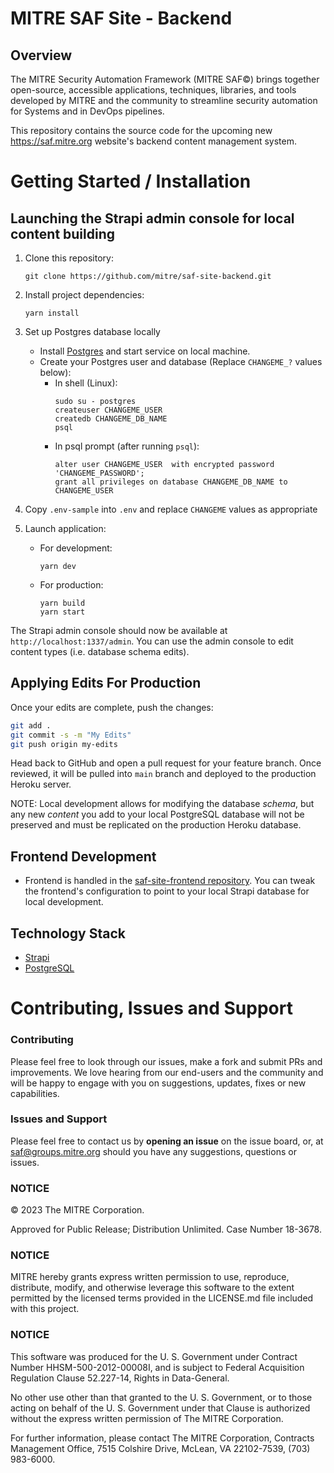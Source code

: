 # MITRE SAF Site - Backend
  
## Overview

The MITRE Security Automation Framework (MITRE SAF©) brings together open-source, accessible applications, techniques, libraries, and tools developed by MITRE and the community to streamline security automation for Systems and in DevOps pipelines. 

This repository contains the source code for the upcoming new https://saf.mitre.org website's backend content management system.

# Getting Started / Installation

## Launching the Strapi admin console for local content building

1. Clone this repository:
    ```
    git clone https://github.com/mitre/saf-site-backend.git
    ```
2. Install project dependencies:
    ```
    yarn install
    ```
3. Set up Postgres database locally
   - Install [Postgres](https://www.postgresql.org/docs/current/tutorial-install.html) and start service on local machine. 
   - Create your Postgres user and database (Replace `CHANGEME_?` values below):
     - In shell (Linux):
        ```
        sudo su - postgres
        createuser CHANGEME_USER
        createdb CHANGEME_DB_NAME
        psql
        ```
     - In psql prompt (after running `psql`):
        ```
        alter user CHANGEME_USER  with encrypted password 'CHANGEME_PASSWORD';
        grant all privileges on database CHANGEME_DB_NAME to CHANGEME_USER 
        ```


4. Copy `.env-sample` into `.env` and replace `CHANGEME` values as appropriate
5. Launch application:
   - For development:
      ```
      yarn dev
      ```
   - For production:
      ```
      yarn build
      yarn start
      ```


The Strapi admin console should now be available at `http://localhost:1337/admin`. You can use the admin console to edit content types (i.e. database schema edits).

## Applying Edits For Production
Once your edits are complete, push the changes:
``` bash
git add .
git commit -s -m "My Edits"
git push origin my-edits
```

Head back to GitHub and open a pull request for your feature branch. Once reviewed, it will be pulled into `main` branch and deployed to the production Heroku server.

NOTE: Local development allows for modifying the database *schema*, but any new *content* you add to your local PostgreSQL database will not be preserved and must be replicated on the production Heroku database.

## Frontend Development
- Frontend is handled in the [saf-site-frontend repository](https://github.com/mitre/saf-site). You can tweak the frontend's configuration to point to your local Strapi database for local development.


## Technology Stack

- [Strapi](https://strapi.io/)
- [PostgreSQL](https://www.postgresql.org/)

# Contributing, Issues and Support

### Contributing

Please feel free to look through our issues, make a fork and submit PRs and improvements. We love hearing from our end-users and the community and will be happy to engage with you on suggestions, updates, fixes or new capabilities.

### Issues and Support

Please feel free to contact us by **opening an issue** on the issue board, or, at [saf@groups.mitre.org](mailto:saf@groups.mitre.org) should you have any suggestions, questions or issues.

### NOTICE

© 2023 The MITRE Corporation.

Approved for Public Release; Distribution Unlimited. Case Number 18-3678.

### NOTICE

MITRE hereby grants express written permission to use, reproduce, distribute, modify, and otherwise leverage this software to the extent permitted by the licensed terms provided in the LICENSE.md file included with this project.

### NOTICE

This software was produced for the U. S. Government under Contract Number HHSM-500-2012-00008I, and is subject to Federal Acquisition Regulation Clause 52.227-14, Rights in Data-General.

No other use other than that granted to the U. S. Government, or to those acting on behalf of the U. S. Government under that Clause is authorized without the express written permission of The MITRE Corporation.

For further information, please contact The MITRE Corporation, Contracts Management Office, 7515 Colshire Drive, McLean, VA 22102-7539, (703) 983-6000.
